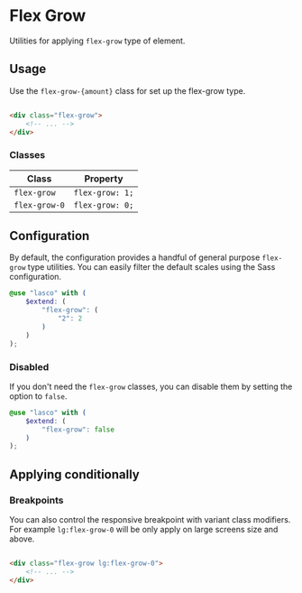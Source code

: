 # Flex Grow

Utilities for applying `flex-grow` type of element.

## Usage

Use the `flex-grow-{amount}` class for set up the flex-grow type.

```html

<div class="flex-grow">
    <!-- ... -->
</div>
```

### Classes

| Class         | Property        |
|---------------|-----------------|
| `flex-grow`   | `flex-grow: 1;` |
| `flex-grow-0` | `flex-grow: 0;` |

## Configuration

By default, the configuration provides a handful of general purpose `flex-grow` type utilities. You can easily filter
the default scales using the Sass configuration.

```scss
@use "lasco" with (
    $extend: (
        "flex-grow": (
            "2": 2
        )
    )
);
```

### Disabled

If you don't need the `flex-grow` classes, you can disable them by setting the option to `false`.

```scss
@use "lasco" with (
    $extend: (
        "flex-grow": false
    )
);
```

## Applying conditionally

### Breakpoints

You can also control the responsive breakpoint with variant class modifiers. For example `lg:flex-grow-0` will be only
apply on large screens size and above.

```html

<div class="flex-grow lg:flex-grow-0">
    <!-- ... -->
</div>
```
